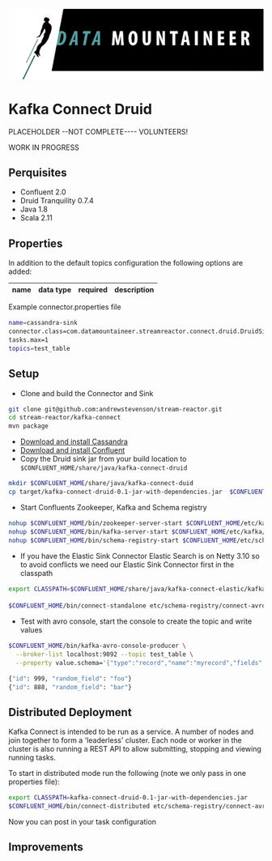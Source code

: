 ![](../images/DM-logo.jpg)

# Kafka Connect Druid

PLACEHOLDER --NOT COMPLETE---- VOLUNTEERS!

WORK IN PROGRESS

## Perquisites

* Confluent 2.0
* Druid Tranquility 0.7.4
* Java 1.8 
* Scala 2.11

## Properties

In addition to the default topics configuration the following options are added:

name | data type | required | description
-----|-----------|----------|------------


Example connector.properties file

```bash 
name=cassandra-sink
connector.class=com.datamountaineer.streamreactor.connect.druid.DruidSinkConnector
tasks.max=1
topics=test_table
```


## Setup

* Clone and build the Connector and Sink

```bash
git clone git@github.com:andrewstevenson/stream-reactor.git
cd stream-reactor/kafka-connect
mvn package
```

* [Download and install Cassandra](http://cassandra.apache.org/)
* [Download and install Confluent](http://www.confluent.io/)
* Copy the Druid sink jar from your build location to `$CONFLUENT_HOME/share/java/kafka-connect-druid`

```bash
mkdir $CONFLUENT_HOME/share/java/kafka-connect-duid
cp target/kafka-connect-druid-0.1-jar-with-dependencies.jar  $CONFLUENT_HOME/share/java/kafka-connect-druid/
```
    

    
* Start Confluents Zookeeper, Kafka and Schema registry

```bash
nohup $CONFLUENT_HOME/bin/zookeeper-server-start $CONFLUENT_HOME/etc/kafka/zookeeper.properties &
nohup $CONFLUENT_HOME/bin/kafka-server-start $CONFLUENT_HOME/etc/kafka/server.properties &
nohup $CONFLUENT_HOME/bin/schema-registry-start $CONFLUENT_HOME/etc/schema-registry/schema-registry.properties &"
```
    


* If you have the Elastic Sink Connector
Elastic Search is on Netty 3.10 so to avoid conflicts we need our Elastic Sink Connector first in the classpath

```bash
export CLASSPATH=$CONFLUENT_HOME/share/java/kafka-connect-elastic/kafka-connect-elastic-0.1-jar-with-dependencies.jar;export CLASSPATH=$CONFLUENT_HOME/share/java/kafka-connect-cassandra/kafka-connect-cassandra-0.1-jar-with-dependencies.jar

$CONFLUENT_HOME/bin/connect-standalone etc/schema-registry/connect-avro-standalone.properties etc/kafka-connect-cassandra/cassandra.properties
```

* Test with avro console, start the console to create the topic and write values

```bash
$CONFLUENT_HOME/bin/kafka-avro-console-producer \
  --broker-list localhost:9092 --topic test_table \
  --property value.schema='{"type":"record","name":"myrecord","fields":[{"name":"id","type":"int"}, {"name":"random_field", "type": "string"}]}'
```

```bash
{"id": 999, "random_field": "foo"}
{"id": 888, "random_field": "bar"}
```
    


## Distributed Deployment
    
Kafka Connect is intended to be run as a service. A number of nodes and join together to form a 'leaderless' cluster. Each node or worker in
the cluster is also running a REST API to allow submitting, stopping and viewing running tasks.

To start in distributed mode run the following (note we only pass in one properties file):

```bash
export CLASSPATH=kafka-connect-druid-0.1-jar-with-dependencies.jar
$CONFLUENT_HOME/bin/connect-distributed etc/schema-registry/connect-avro-distributed.properties
```


Now you can post in your task configuration

## Improvements
